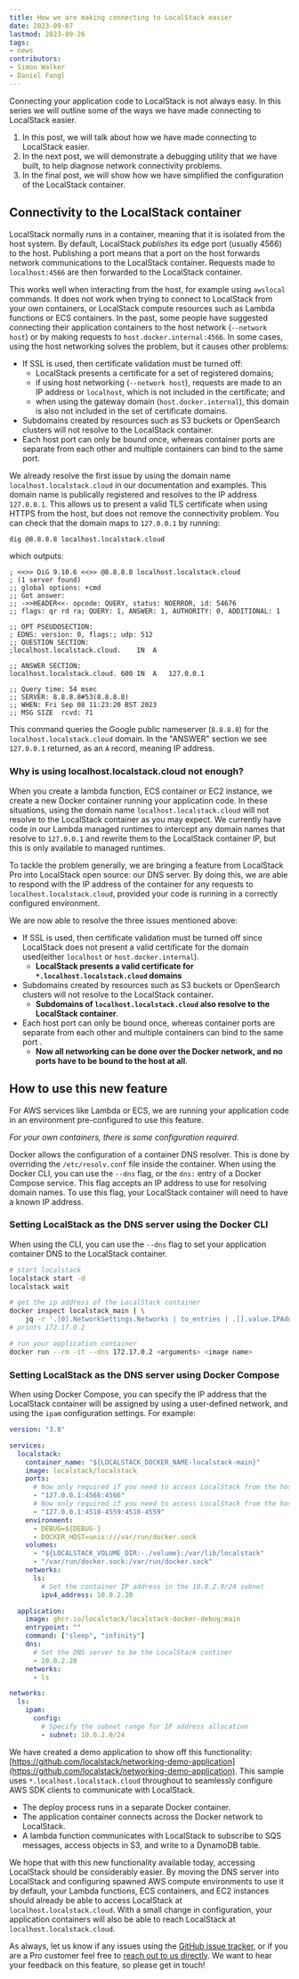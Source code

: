 ```yaml
---
title: How we are making connecting to LocalStack easier
date: 2023-09-07
lastmod: 2023-09-26
tags:
- news
contributors:
- Simon Walker
- Daniel Fangl
---
```


Connecting your application code to LocalStack is not always easy.
In this series we will outline some of the ways we have made connecting to LocalStack easier.

<!-- picture -->

1. In this post, we will talk about how we have made connecting to LocalStack easier.
2. In the next post, we will demonstrate a debugging utility that we have built, to help diagnose network connectivity problems.
3. In the final post, we will show how we have simplified the configuration of the LocalStack container.

## Connectivity to the LocalStack container

LocalStack normally runs in a container, meaning that it is isolated from the host system.
By default, LocalStack _publishes_ its edge port (usually 4566) to the host.
Publishing a port means that a port on the host forwards network communications to the LocalStack container.
Requests made to `localhost:4566` are then forwarded to the LocalStack container.

This works well when interacting from the host, for example using `awslocal` commands.
It does not work when trying to connect to LocalStack from your own containers, or LocalStack compute resources such as Lambda functions or ECS containers.
In the past, some people have suggested connecting their application containers to the host network (`--network host`) or by making requests to `host.docker.internal:4566`.
In some cases, using the host networking solves the problem, but it causes other problems:

* If SSL is used, then certificate validation must be turned off:
    * LocalStack presents a certificate for a set of registered domains;
    * if using host networking (`--network host`), requests are made to an IP address or `localhost`, which is not included in the certificate; and
    * when using the gateway domain (`host.docker.internal`), this domain is also not included in the set of certificate domains.
* Subdomains created by resources such as S3 buckets or OpenSearch clusters will not resolve to the LocalStack container.
* Each host port can only be bound once, whereas container ports are separate from each other and multiple containers can bind to the same port.

We already resolve the first issue by using the domain name `localhost.localstack.cloud` in our documentation and examples.
This domain name is publically registered and resolves to the IP address `127.0.0.1`.
This allows us to present a valid TLS certificate when using HTTPS from the host, but does not remove the connectivity problem.
You can check that the domain maps to `127.0.0.1` by running:

```sh
dig @8.8.8.8 localhost.localstack.cloud
```

which outputs:

```text
; <<>> DiG 9.10.6 <<>> @8.8.8.8 localhost.localstack.cloud
; (1 server found)
;; global options: +cmd
;; Got answer:
;; ->>HEADER<<- opcode: QUERY, status: NOERROR, id: 54676
;; flags: qr rd ra; QUERY: 1, ANSWER: 1, AUTHORITY: 0, ADDITIONAL: 1

;; OPT PSEUDOSECTION:
; EDNS: version: 0, flags:; udp: 512
;; QUESTION SECTION:
;localhost.localstack.cloud.	IN	A

;; ANSWER SECTION:
localhost.localstack.cloud. 600	IN	A	127.0.0.1

;; Query time: 54 msec
;; SERVER: 8.8.8.8#53(8.8.8.8)
;; WHEN: Fri Sep 08 11:23:20 BST 2023
;; MSG SIZE  rcvd: 71
```

This command queries the Google public nameserver (`8.8.8.8`) for the `localhost.localstack.cloud` domain.
In the "ANSWER" section we see `127.0.0.1` returned, as an `A` record, meaning IP address.

### Why is using localhost.localstack.cloud not enough?

When you create a lambda function, ECS container or EC2 instance, we create a new Docker container running your application code.
In these situations, using the domain name `localhost.localstack.cloud` will not resolve to the LocalStack container as you may expect.
We currently have code in our Lambda managed runtimes to intercept any domain names that resolve to `127.0.0.1` and rewrite them to the LocalStack container IP, but this is only available to managed runtimes.

To tackle the problem generally, we are bringing a feature from LocalStack Pro into LocalStack open source: our DNS server.
By doing this, we are able to respond with the IP address of the container for any requests to `localhost.localstack.cloud`, provided your code is running in a correctly configured environment.

We are now able to resolve the three issues mentioned above:

* If SSL is used, then certificate validation must be turned off since LocalStack does not present a valid certificate for the domain used(either `localhost` or `host.docker.internal`).
    * **LocalStack presents a valid certificate for `*.localhost.localstack.cloud` domains**
* Subdomains created by resources such as S3 buckets or OpenSearch clusters will not resolve to the LocalStack container.
    * **Subdomains of `localhost.localstack.cloud` also resolve to the LocalStack container**. 
* Each host port can only be bound once, whereas container ports are separate from each other and multiple containers can bind to the same port .
    * **Now all networking can be done over the Docker network, and no ports have to be bound to the host at all**.


## How to use this new feature

For AWS services like Lambda or ECS, we are running your application code in an environment pre-configured to use this feature.

_For your own containers, there is some configuration required._

Docker allows the configuration of a container DNS resolver.
This is done by overriding the `/etc/resolv.conf` file inside the container.
When using the Docker CLI, you can use the `--dns` flag, or the `dns:` entry of a Docker Compose service.
This flag accepts an IP address to use for resolving domain names.
To use this flag, your LocalStack container will need to have a known IP address.

### Setting LocalStack as the DNS server using the Docker CLI

When using the CLI, you can use the `--dns` flag to set your application container DNS to the LocalStack container.

```sh
# start localstack
localstack start -d
localstack wait

# get the ip address of the LocalStack container
docker inspect localstack_main | \
	jq -r '.[0].NetworkSettings.Networks | to_entries | .[].value.IPAddress'
# prints 172.17.0.2

# run your application container
docker run --rm -it --dns 172.17.0.2 <arguments> <image name>
```

### Setting LocalStack as the DNS server using Docker Compose

When using Docker Compose, you can specify the IP address that the LocalStack container will be assigned by using a user-defined network, and using the `ipam` configuration settings.
For example:

```yaml
version: "3.8"

services:
  localstack:
    container_name: "${LOCALSTACK_DOCKER_NAME-localstack-main}"
    image: localstack/localstack
    ports:
      # Now only required if you need to access LocalStack from the host
      - "127.0.0.1:4566:4566"            
      # Now only required if you need to access LocalStack from the host
      - "127.0.0.1:4510-4559:4510-4559"
    environment:
      - DEBUG=${DEBUG-}
      - DOCKER_HOST=unix:///var/run/docker.sock
    volumes:
      - "${LOCALSTACK_VOLUME_DIR:-./volume}:/var/lib/localstack"
      - "/var/run/docker.sock:/var/run/docker.sock"
    networks:
      ls:
        # Set the container IP address in the 10.0.2.0/24 subnet
        ipv4_address: 10.0.2.20

  application:
    image: ghcr.io/localstack/localstack-docker-debug:main
    entrypoint: ""
    command: ["sleep", "infinity"]
    dns:
      # Set the DNS server to be the LocalStack continer
      - 10.0.2.20
    networks:
      - ls

networks:
  ls:
    ipam:
      config:
        # Specify the subnet range for IP address allocation
        - subnet: 10.0.2.0/24
```

We have created a demo application to show off this functionality: [https://github.com/localstack/networking-demo-application](https://github.com/localstack/networking-demo-application).
This sample uses `*.localhost.localstack.cloud` throughout to seamlessly configure AWS SDK clients to communicate with LocalStack.

* The deploy process runs in a separate Docker container.
* The application container connects across the Docker network to LocalStack.
* A lambda function communicates with LocalStack to subscribe to SQS messages, access objects in S3, and write to a DynamoDB table.

We hope that with this new functionality available today, accessing LocalStack should be considerably easier.
By moving the DNS server into LocalStack and configuring spawned AWS compute environments to use it by default, your Lambda functions, ECS containers, and EC2 instances should already be able to access LocalStack at `localhost.localstack.cloud`.
With a small change in configuration, your application containers will also be able to reach LocalStack at `localhost.localstack.cloud`.

As always, let us know if any issues using the [GitHub issue tracker](https://github.com/localstack/locaslstack/issues), or if you are a Pro customer feel free to [reach out to us directly](https://docs.localstack.cloud/getting-started/help-and-support).
We want to hear your feedback on this feature, so please get in touch!

